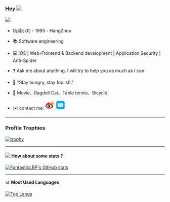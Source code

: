 ### Hey  <img src="https://media.giphy.com/media/hvRJCLFzcasrR4ia7z/giphy.gif" width="25px"> 

![](https://komarev.com/ghpvc/?username=FantasticLBP)



- 杭城小刘 -  1995 - HangZhou

- :books: Software engineering

- 💻 iOS | Web-Frontend & Backend development | Application Security | Anti-Spider

- :question: Ask me about anything. I will try to help you as much as I can.

- :microphone: "Stay hungry, stay foolish."

- 💖  Movie、Ragdoll Cat、Table tennis、Bicycle

- ✉️ contact me: [<img src="./weibo.png" width="30" height="30">](https://weibo.com/u/3194053975) [<img src="./youxiang.png" width="30" height="30">](mailto:wsbglbp@outlook.com) 
  

  

  

  

  

----
### Profile Trophies

[![trophy](https://github-profile-trophy.vercel.app/?username=FantasticLBP)](https://github.com/ryo-ma/github-profile-trophy)

----

#### <img src="https://media.giphy.com/media/VgCDAzcKvsR6OM0uWg/giphy.gif" width="50"> How about some stats ?

[![FantasticLBP's GitHub stats](https://github-readme-stats.vercel.app/api?username=FantasticLBP&layout=compact)](https://github.com/FantasticLBP)




-------

📊 **Most Used Languages**

[![Top Langs](https://github-readme-stats.vercel.app/api/top-langs/?username=FantasticLBP&layout=compact)](https://github.com/muwoo/github-readme-stats)

 


